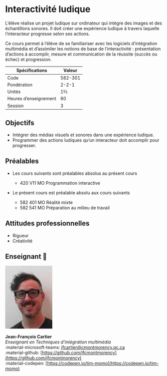 # Interactivité ludique

L’élève réalise un projet ludique sur ordinateur qui intègre des images et des échantillons sonores. Il doit créer une expérience ludique à travers laquelle l’interacteur progresse selon ses actions.

Ce cours permet à l’élève de se familiariser avec les logiciels d’intégration multimédia et d’assimiler les notions de base de l’interactivité : présentation d’actions à accomplir, mesure et communication de la réussite (succès ou échec) et progression.

| Spécifications        | Valeur  |
| --------------------- | ------- |
| Code                  | 582-301 |
| Pondération           | 2-2-1   |
| Unités                | 1⅔      |
| Heures d’enseignement | 60      |
| Session               | 3       |

## Objectifs

* Intégrer des médias visuels et sonores dans une expérience ludique.
* Programmer des actions ludiques qu’un interacteur doit accomplir pour progresser.

## Préalables

<div class="grid cards" markdown>

-   Les cours suivants sont préalables absolus au présent cours
 
    * 420 V11 MO Programmation interactive


-   Le présent cours est préalable absolu aux cours suivants
 
    * 582 401 MO Réalité mixte
    * 582 541 MO Préparation au milieu de travail

</div>

## Attitudes professionnelles

* Rigueur
* Créativité

## Enseignant 🌱

<div class="grid grid-auto" markdown>

  ![](../_/profs/jfcartier.jpg)

  **Jean-François Cartier**<br>
  _Enseignant en Techniques d'intégration multimédia_<br>
  :material-microsoft-teams: [jfcartier@cmontmorency.qc.ca](mailto:jfcartier@cmontmorency.qc.ca)<br>
  :material-github: [https://github.com/jfcmontmorency](https://github.com/jfcmontmorency)<br>
  :material-codepen: [https://codepen.io/tim-momo](https://codepen.io/tim-momo)

</div>